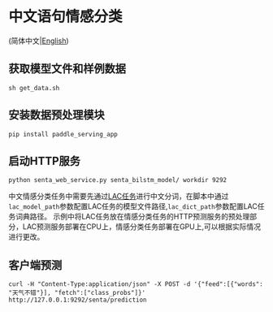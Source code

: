 # 中文语句情感分类
(简体中文|[English](./README.md))
## 获取模型文件和样例数据
```
sh get_data.sh
```
## 安装数据预处理模块
```
pip install paddle_serving_app
```

## 启动HTTP服务
```
python senta_web_service.py senta_bilstm_model/ workdir 9292
```
中文情感分类任务中需要先通过[LAC任务](../lac)进行中文分词，在脚本中通过```lac_model_path```参数配置LAC任务的模型文件路径,```lac_dict_path```参数配置LAC任务词典路径。
示例中将LAC任务放在情感分类任务的HTTP预测服务的预处理部分，LAC预测服务部署在CPU上，情感分类任务部署在GPU上,可以根据实际情况进行更改。

## 客户端预测
```
curl -H "Content-Type:application/json" -X POST -d '{"feed":[{"words": "天气不错"}], "fetch":["class_probs"]}' http://127.0.0.1:9292/senta/prediction
```
